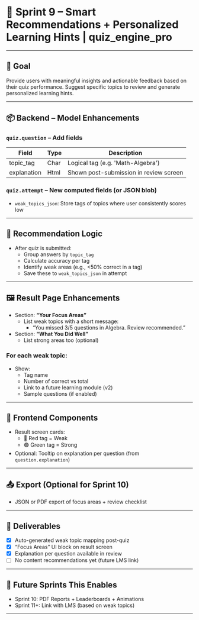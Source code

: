 # 🧠 Sprint 9 – Smart Recommendations + Personalized Learning Hints | quiz_engine_pro

---

## 🎯 Goal

Provide users with meaningful insights and actionable feedback based on their quiz performance. Suggest specific topics to review and generate personalized learning hints.

---

## 📦 Backend – Model Enhancements

### `quiz.question` – Add fields

| Field         | Type    | Description                              |
|--------------|---------|------------------------------------------|
| topic_tag     | Char    | Logical tag (e.g. 'Math-Algebra')         |
| explanation   | Html    | Shown post-submission in review screen    |

### `quiz.attempt` – New computed fields (or JSON blob)

- `weak_topics_json`: Store tags of topics where user consistently scores low

---

## 🧠 Recommendation Logic

- After quiz is submitted:
  - Group answers by `topic_tag`
  - Calculate accuracy per tag
  - Identify weak areas (e.g., <50% correct in a tag)
  - Save these to `weak_topics_json` in attempt

---

## 🖼️ Result Page Enhancements

- Section: **“Your Focus Areas”**
  - List weak topics with a short message:
    - “You missed 3/5 questions in Algebra. Review recommended.”
- Section: **“What You Did Well”**
  - List strong areas too (optional)

### For each weak topic:
- Show:
  - Tag name
  - Number of correct vs total
  - Link to a future learning module (v2)
  - Sample questions (if enabled)

---

## 🔁 Frontend Components

- Result screen cards:
  - 🔴 Red tag = Weak
  - 🟢 Green tag = Strong
- Optional: Tooltip on explanation per question (from `question.explanation`)

---

## 📤 Export (Optional for Sprint 10)

- JSON or PDF export of focus areas + review checklist

---

## 🧪 Deliverables

- [x] Auto-generated weak topic mapping post-quiz
- [x] “Focus Areas” UI block on result screen
- [x] Explanation per question available in review
- [ ] No content recommendations yet (future LMS link)

---

## 🔁 Future Sprints This Enables

- Sprint 10: PDF Reports + Leaderboards + Animations
- Sprint 11+: Link with LMS (based on weak topics)

---
